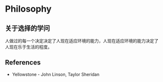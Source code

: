 # Philosophy

## 关于选择的学问

人做过的每一个决定决定了人现在适应环境的能力，人现在适应环境的能力决定了人现在乐于生活的程度。

## References

- Yellowstone - John Linson, Taylor Sheridan
